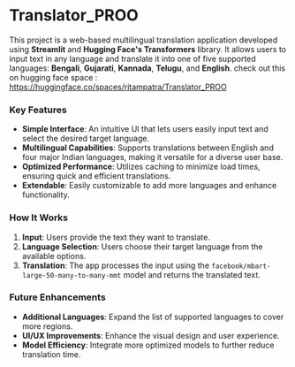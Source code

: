 # Translator_PROO

This project is a web-based multilingual translation application developed using **Streamlit** and **Hugging Face's Transformers** library. It allows users to input text in any language and translate it into one of five supported languages: **Bengali**, **Gujarati**, **Kannada**, **Telugu**, and **English**. check out this on hugging face space : https://huggingface.co/spaces/ritampatra/Translator_PROO
### Key Features

- **Simple Interface**: An intuitive UI that lets users easily input text and select the desired target language.
- **Multilingual Capabilities**: Supports translations between English and four major Indian languages, making it versatile for a diverse user base.
- **Optimized Performance**: Utilizes caching to minimize load times, ensuring quick and efficient translations.
- **Extendable**: Easily customizable to add more languages and enhance functionality.

### How It Works

1. **Input**: Users provide the text they want to translate.
2. **Language Selection**: Users choose their target language from the available options.
3. **Translation**: The app processes the input using the `facebook/mbart-large-50-many-to-many-mmt` model and returns the translated text.

### Future Enhancements

- **Additional Languages**: Expand the list of supported languages to cover more regions.
- **UI/UX Improvements**: Enhance the visual design and user experience.
- **Model Efficiency**: Integrate more optimized models to further reduce translation time.
